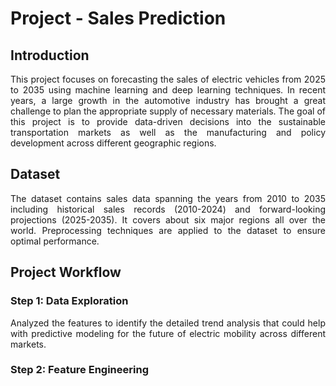 # Project - Sales Prediction

## Introduction
<p align="justify">
This project focuses on forecasting the sales of electric vehicles from 2025 to 2035 using machine learning and deep learning techniques. In recent years, a large growth in the automotive industry has brought a great challenge to plan the appropriate supply of necessary materials. The goal of this project is to provide data-driven decisions into the sustainable transportation markets as well as the manufacturing and policy development across different geographic regions.
 </p>

## Dataset
<p align="justify">
The dataset contains sales data spanning the years from 2010 to 2035 including historical sales records (2010-2024) and forward-looking projections (2025-2035). It covers about six major regions all over the world. Preprocessing techniques are applied to the dataset to ensure optimal performance.   
</p>

## Project Workflow
### Step 1: Data Exploration
<p align="justify">
Analyzed the features to identify the detailed trend analysis that could help with predictive modeling for the future of electric mobility across different markets.
</p>

### Step 2: Feature Engineering
<p align="justify">
